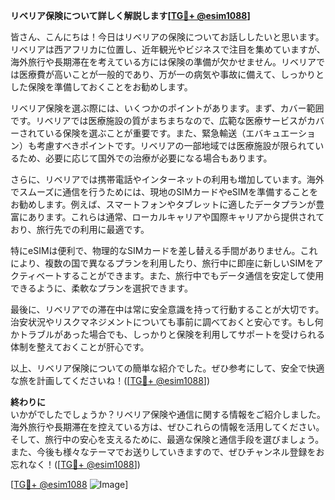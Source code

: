 **リベリア保険について詳しく解説します[[TG💪+ @esim1088](https://t.me/s/esim1088)]**

皆さん、こんにちは！今日はリベリアの保険についてお話ししたいと思います。リベリアは西アフリカに位置し、近年観光やビジネスで注目を集めていますが、海外旅行や長期滞在を考えている方には保険の準備が欠かせません。リベリアでは医療費が高いことが一般的であり、万が一の病気や事故に備えて、しっかりとした保険を準備しておくことをお勧めします。

リベリア保険を選ぶ際には、いくつかのポイントがあります。まず、カバー範囲です。リベリアでは医療施設の質がまちまちなので、広範な医療サービスがカバーされている保険を選ぶことが重要です。また、緊急輸送（エバキュエーション）も考慮すべきポイントです。リベリアの一部地域では医療施設が限られているため、必要に応じて国外での治療が必要になる場合もあります。

さらに、リベリアでは携帯電話やインターネットの利用も増加しています。海外でスムーズに通信を行うためには、現地のSIMカードやeSIMを準備することをお勧めします。例えば、スマートフォンやタブレットに適したデータプランが豊富にあります。これらは通常、ローカルキャリアや国際キャリアから提供されており、旅行先での利用に最適です。

特にeSIMは便利で、物理的なSIMカードを差し替える手間がありません。これにより、複数の国で異なるプランを利用したり、旅行中に即座に新しいSIMをアクティベートすることができます。また、旅行中でもデータ通信を安定して使用できるように、柔軟なプランを選択できます。

最後に、リベリアでの滞在中は常に安全意識を持って行動することが大切です。治安状況やリスクマネジメントについても事前に調べておくと安心です。もし何かトラブルがあった場合でも、しっかりと保険を利用してサポートを受けられる体制を整えておくことが肝心です。

以上、リベリア保険についての簡単な紹介でした。ぜひ参考にして、安全で快適な旅を計画してくださいね！([[TG💪+ @esim1088](https://t.me/s/esim1088)])

**終わりに**  
いかがでしたでしょうか？リベリア保険や通信に関する情報をご紹介しました。海外旅行や長期滞在を控えている方は、ぜひこれらの情報を活用してください。そして、旅行中の安心を支えるために、最適な保険と通信手段を選びましょう。また、今後も様々なテーマでお送りしていきますので、ぜひチャンネル登録をお忘れなく！([[TG💪+ @esim1088](https://t.me/s/esim1088)])  

[[TG💪+ @esim1088](https://t.me/s/esim1088) ![Image](https://i.postimg.cc/Y0z9fWf4/image.png)]